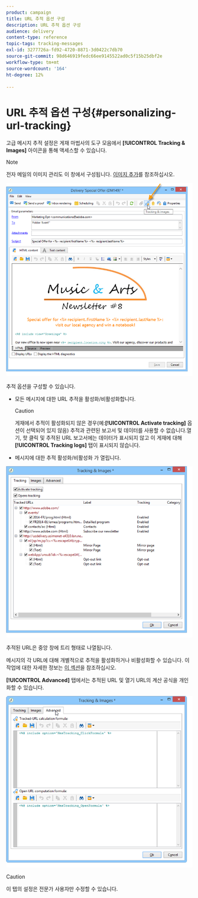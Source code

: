 ```yaml
---
product: campaign
title: URL 추적 옵션 구성
description: URL 추적 옵션 구성
audience: delivery
content-type: reference
topic-tags: tracking-messages
exl-id: 3277726a-fd92-4720-8871-3d0422c7db70
source-git-commit: 98d646919fedc66ee9145522ad0c5f15b25dbf2e
workflow-type: tm+mt
source-wordcount: '164'
ht-degree: 12%

---
```


# URL 추적 옵션 구성{#personalizing-url-tracking}

고급 메시지 추적 설정은 게재 마법사의 도구 모음에서 **[!UICONTROL Tracking & Images]** 아이콘을 통해 액세스할 수 있습니다.

>[!NOTE]
>
>전자 메일의 이미지 관리도 이 창에서 구성됩니다. [이미지 추가](../../delivery/using/defining-the-email-content.md#adding-images)를 참조하십시오.

![](assets/s_ncs_user_email_del_tracking_ico.png)

추적 옵션을 구성할 수 있습니다.

* 모든 메시지에 대한 URL 추적을 활성화/비활성화합니다.

   >[!CAUTION]
   >
   >게재에서 추적이 활성화되지 않은 경우(예:**[!UICONTROL Activate tracking]** 옵션이 선택되어 있지 않음) 추적과 관련된 보고서 및 데이터를 사용할 수 없습니다.열기, 핫 클릭 및 추적된 URL 보고서에는 데이터가 표시되지 않고 이 게재에 대해 **[!UICONTROL Tracking logs]** 탭이 표시되지 않습니다.

* 메시지에 대한 추적 활성화/비활성화 가 열립니다.

![](assets/s_ncs_user_email_del_tracking_param.png)

추적된 URL은 중앙 창에 트리 형태로 나열됩니다.

메시지의 각 URL에 대해 개별적으로 추적을 활성화하거나 비활성화할 수 있습니다. 이 작업에 대한 자세한 정보는 [이 섹션](../../delivery/using/how-to-configure-tracked-links.md)을 참조하십시오.

**[!UICONTROL Advanced]** 탭에서는 추적된 URL 및 열기 URL의 계산 공식을 개인화할 수 있습니다.

![](assets/s_ncs_user_email_del_tracking_param_adv.png)

>[!CAUTION]
>
>이 탭의 설정은 전문가 사용자만 수정할 수 있습니다.
